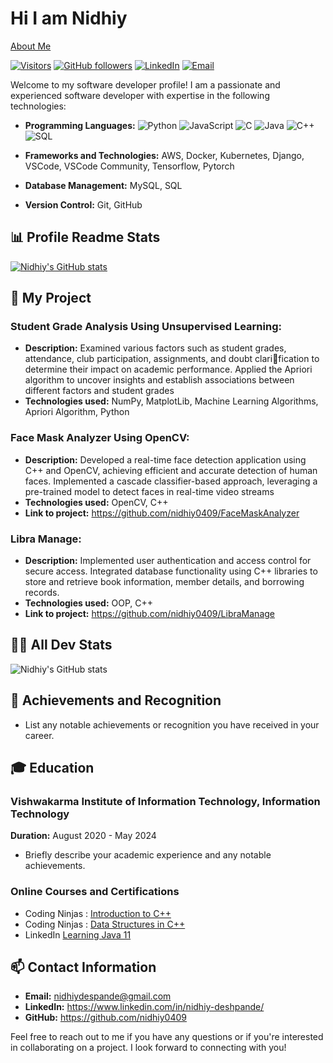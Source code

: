 <!---
- 👋 Hi, I’m Nidhiy Deshpande from Vishwakarma Institute of Information Technology, Pune
- 👀 I’m interested in data strucutures and algorithm, cybersecurity, blockchain technology
- 🌱 I’m currently a Third year B.Tech student in Information Technology.
- 💞️ I’m looking to collaborate in any open source software, algorithm, application 
- 📫 How to reach me ...


nidhiy0409/nidhiy0409 is a ✨ special ✨ repository because its `README.md` (this file) appears on your GitHub profile.
You can click the Preview link to take a look at your changes.
--->


# Hi I am Nidhiy

[About Me](https://nidhiy0409.github.io/profile_img.jpg) 

[![Visitors](https://visitor-badge.com/badge?page_id=nidhiy0409.nidhiy0409)](https://github.com/nidhiy0409/nidhiy0409)
[![GitHub followers](https://img.shields.io/github/followers/nidhiy0409.svg?style=social&label=Follow)](https://github.com/nidhiy0409)
[![LinkedIn](https://img.shields.io/badge/LinkedIn-Connect-blue.svg)](https://www.linkedin.com/in/nidhiy-deshpande)
[![Email](https://img.shields.io/badge/Email-Contact-red.svg)](mailto:nidhiydeshpande@gmail.com)

Welcome to my software developer profile! I am a passionate and experienced software developer with expertise in the following technologies:

- **Programming Languages:** ![Python](https://img.shields.io/badge/-Python-000?&logo=Python)
![JavaScript](https://img.shields.io/badge/-JavaScript-000?&logo=JavaScript)
![C](https://img.shields.io/badge/-C-000?&logo=C)
![Java](https://img.shields.io/badge/-Java-000?&logo=Java&logoColor=007396)
![C++](https://img.shields.io/badge/-C++-000?&logo=c%2b%2b&logoColor=00599C)
![SQL](https://img.shields.io/badge/-SQL-000?&logo=MySQL)

- **Frameworks and Technologies:** AWS, Docker, Kubernetes, Django, VSCode, VSCode Community, Tensorflow, Pytorch
- **Database Management:** MySQL, SQL
- **Version Control:** Git, GitHub

## 📊 Profile Readme Stats

[![Nidhiy's GitHub stats](https://github-readme-stats.vercel.app/api?username=nidhiy0409&count_private=true&show_icons=true&theme=gruvbox)](https://github.com/nidhiy0409)

## 🔧 My Project

### Student Grade Analysis Using Unsupervised Learning:
- **Description:**  Examined various factors such as student grades, attendance, club participation, assignments, and doubt clarification to determine their impact on academic performance. Applied the Apriori algorithm to uncover insights and establish associations between different factors and student
grades
- **Technologies used:** NumPy, MatplotLib, Machine Learning Algorithms, Apriori Algorithm, Python


### Face Mask Analyzer Using OpenCV:
- **Description:**  Developed a real-time face detection application using C++ and OpenCV, achieving efficient and accurate
detection of human faces. Implemented a cascade classifier-based approach, leveraging a pre-trained model to detect faces in real-time
video streams
- **Technologies used:** OpenCV, C++
- **Link to project:** https://github.com/nidhiy0409/FaceMaskAnalyzer

### Libra Manage:
- **Description:**  Implemented user authentication and access control for secure access. Integrated database functionality using C++ libraries to store and retrieve book information, member details, and borrowing records.
- **Technologies used:** OOP, C++
- **Link to project:** https://github.com/nidhiy0409/LibraManage

## 👨‍💻 All Dev Stats

![Nidhiy's GitHub stats](https://github-readme-stats.vercel.app/api/top-langs/?username=nidhiy0409&layout=compact&theme=dark)


## 🚀 Achievements and Recognition

- List any notable achievements or recognition you have received in your career.

## 🎓 Education

### Vishwakarma Institute of Information Technology, Information Technology
**Duration:** August 2020 - May 2024

- Briefly describe your academic experience and any notable achievements.

### Online Courses and Certifications
- Coding Ninjas : [Introduction to C++](https://certificate.codingninjas.com/view/41d573c6f1b61263)
- Coding Ninjas : [Data Structures in C++](https://certificate.codingninjas.com/view/09ce7be67e472c37)
- LinkedIn [Learning Java 11](https://www.linkedin.com/learning/certificates/f3fec59d4604badfdf3b23663818fbd0743b1a07fc867acb182c3edf8da2e157)

## 📫 Contact Information

- **Email:** nidhiydespande@gmail.com
- **LinkedIn:** https://www.linkedin.com/in/nidhiy-deshpande/
- **GitHub:** https://github.com/nidhiy0409

Feel free to reach out to me if you have any questions or if you're interested in collaborating on a project. I look forward to connecting with you!

